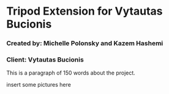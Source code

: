 # Tripod Extension for Vytautas Bucionis
### Created by: Michelle Polonsky and Kazem Hashemi
### Client: Vytautas Bucionis
This is a paragraph of 150 words about the project.

insert some pictures here
